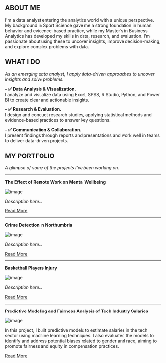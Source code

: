 <!--Section 1: Introduce your self-->
## ABOUT ME
I'm a data analyst entering the analytics world with a unique perspective.
My background in Sport Science gave me a strong foundation in human behavior and evidence-based practice, while my Master’s in Business Analytics has developed my skills in data, research, and evaluation.
I’m passionate about using these to uncover insights, improve decision-making, and explore complex problems with data.


<!--Mention your top/relevant skills here - core and soft skills-->
## WHAT I DO
*As an emerging data analyst, I apply data-driven approaches to uncover insights and solve problems.*

**- ✅ Data Analysis & Visualization.**  
I analyze and visualize data using Excel, SPSS, R Studio, Python, and Power BI to create clear and actionable insights.

**- ✅ Research & Evaluation.**  
I design and conduct research studies, applying statistical methods and evidence-based practices to answer key questions.

**- ✅ Communication & Collaboration.**  
I present findings through reports and presentations and work well in teams to deliver data-driven projects.


## MY PORTFOLIO

*A glimpse of some of the projects I've been working on.*

---

**The Effect of Remote Work on Mental Wellbeing**

![image](path-to-your-image1.jpg)

*Description here...*

[Read More](#)

---

**Crime Detection in Northumbria**

![image](path-to-your-image2.jpg)

*Description here...*

[Read More](#)

---

**Basketball Players Injury**

![image](path-to-your-image3.jpg)

*Description here...*

[Read More](#)

---

**Predictive Modeling and Fairness Analysis of Tech Industry Salaries**

![image](path-to-your-image4.jpg)

In this project, I built predictive models to estimate salaries in the tech sector using machine learning techniques. I also evaluated the models to identify and address potential biases related to gender and race, aiming to promote fairness and equity in compensation practices.

[Read More](#)


